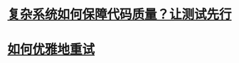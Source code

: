 # [复杂系统如何保障代码质量？让测试先行](https://mp.weixin.qq.com/s/yco6mAqkGfHCPUhuLo5bIw)

# [如何优雅地重试](https://mp.weixin.qq.com/s/6IkTnUbBlHjM3GM_bT35tA)
